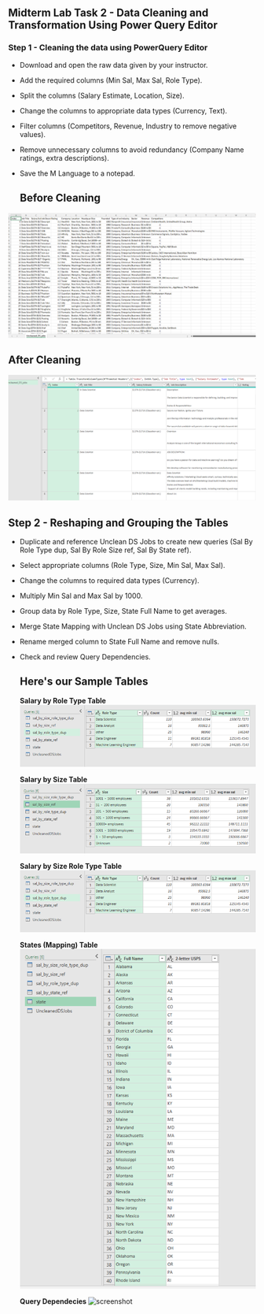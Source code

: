 ## Midterm Lab Task 2 -  Data Cleaning and Transformation Using Power Query Editor

### Step 1 - Cleaning the data using PowerQuery Editor
- Download and open the raw data given by your instructor.
- Add the required columns (Min Sal, Max Sal, Role Type).
- Split the columns (Salary Estimate, Location, Size).
- Change the columns to appropriate data types (Currency, Text).
- Filter columns (Competitors, Revenue, Industry to remove negative values).
- Remove unnecessary columns to avoid redundancy (Company Name ratings, extra descriptions).
- Save the M Language to a notepad.
  
  ## Before Cleaning  
![screenshot](/Midterm%20Lab%20Task%202/Images/before.PNG)

  ## After Cleaning
  ![screenshot](/Midterm%20Lab%20Task%202/Images/after.png)
  
## Step 2 - Reshaping and Grouping the Tables
- Duplicate and reference Unclean DS Jobs to create new queries (Sal By Role Type dup, Sal By Role Size ref, Sal By State ref).
- Select appropriate columns (Role Type, Size, Min Sal, Max Sal).
- Change the columns to required data types (Currency).
- Multiply Min Sal and Max Sal by 1000.
- Group data by Role Type, Size, State Full Name to get averages.
- Merge State Mapping with Unclean DS Jobs using State Abbreviation.
- Rename merged column to State Full Name and remove nulls.
- Check and review Query Dependencies.

  ## Here's our Sample Tables

  **Salary by Role Type Table**
    ![screenshot](/Midterm%20Lab%20Task%202/Images/salbyroletypedup.png)

  **Salary by Size Table**
  ![screenshot](/Midterm%20Lab%20Task%202/Images/salbysizeref.png)

  **Salary by Size Role Type Table**
  ![screenshot](/Midterm%20Lab%20Task%202/Images/salbysizeroletypedup.png)

  **States (Mapping) Table**
  ![screenshot](/Midterm%20Lab%20Task%202/Images/state.PNG)

    
  **Query Dependecies**
  ![screenshot](/Midterm%20Lab%20Task%202/Images/Screenshot(Q).png)
